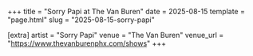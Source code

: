+++
title = "Sorry Papi at The Van Buren"
date = 2025-08-15
template = "page.html"
slug = "2025-08-15-sorry-papi"

[extra]
artist = "Sorry Papi"
venue = "The Van Buren"
venue_url = "https://www.thevanburenphx.com/shows"
+++
